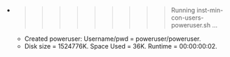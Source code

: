 * >>>>>>>>> Running inst-min-con-users-poweruser.sh ...
  * Created poweruser: Username/pwd = poweruser/poweruser.
  * Disk size = 1524776K. Space Used = 36K. Runtime = 00:00:00:02.
